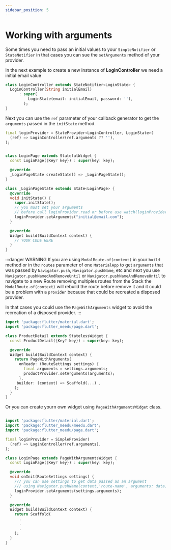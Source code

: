 ```yaml
---
sidebar_position: 5
---
```


# Working with arguments

Some times you need to pass an initial values to your `SimpleNotifier` or `StateNotifier` in that cases you can sue the `setArguments` method of your provider.

In the next example to create a new instance of **LoginController** we need a initial email value

```dart
class LoginController extends StateNotifier<LoginState> {
  LoginController(String initialEmail)
      : super(
          LoginState(email: initialEmail, password: ''),
        );
}
```

Next you can use the `ref` parameter of your callback generator to get the `arguments` passed in the `initState` method.
```dart {2,19}
final loginProvider = StateProvider<LoginController, LoginState>(
  (ref) => LoginController(ref.arguments ?? ''),
);


class LoginPage extends StatefulWidget {
  const LoginPage({Key? key}) : super(key: key);

  @override
  _LoginPageState createState() => _LoginPageState();
}

class _LoginPageState extends State<LoginPage> {
  @override
  void initState() {
    super.initState();
    // you must set your arguments
    // before call loginProvider.read or before use watch(loginProvider)
    loginProvider.setArguments("initial@email.com");
  }

  @override
  Widget build(BuildContext context) {
    // YOUR CODE HERE
  }
}
```

:::danger WARNING
If you are using `ModalRoute.of(context)` in your `build` method or in the `routes` parameter of one `MaterialApp`  to get `arguments` that was passed by
`Navigator.push`, `Navigator.pushName`, etc and next you use  `Navigator.pushNamedAndRemoveUntil` or `Navigator.pushNameAndRemoveUntil` to navigate to a new Route removing multiples routes from the Stack the `ModalRoute.of(context)` will rebuild the route before remove it and it could be a problem with a `provider` because that could be recreated a disposed provider.


In that cases you could use the `PageWithArguments` widget to avoid the recreation of a disposed provider.
:::

```dart
import 'package:flutter/material.dart';
import 'package:flutter_meedu/page.dart';

class ProductDetail extends StatelessWidget {
  const ProductDetail({Key? key}) : super(key: key);

  @override
  Widget build(BuildContext context) {
    return PageWithArguments(
      onReady: (RouteSettings settings) {
        final arguments = settings.arguments;
        productProvider.setArguments(arguments);
      },
     builder: (context) => Scaffold(...) ,
    );
  }
}
```


Or you can create yourn own widget using `PageWithArgumentsWidget` class.
```dart

import 'package:flutter/material.dart';
import 'package:flutter_meedu/meedu.dart';
import 'package:flutter_meedu/page.dart';

final loginProvider = SimpleProvider(
  (ref) => LoginController(ref.arguments),
);

class LoginPage extends PageWithArgumentsWidget {
  const LoginPage({Key? key}) : super(key: key);

  @override
  void onInit(RouteSettings settings) {
    /// you can use settings to get data passed as an argument
    /// using Navigator.pushName(context,'route-name', arguments: data);
    loginProvider.setArguments(settings.arguments);
  }

  @override
  Widget build(BuildContext context) {
    return Scaffold(
      .
      .
      .
    );
  }
}
```
